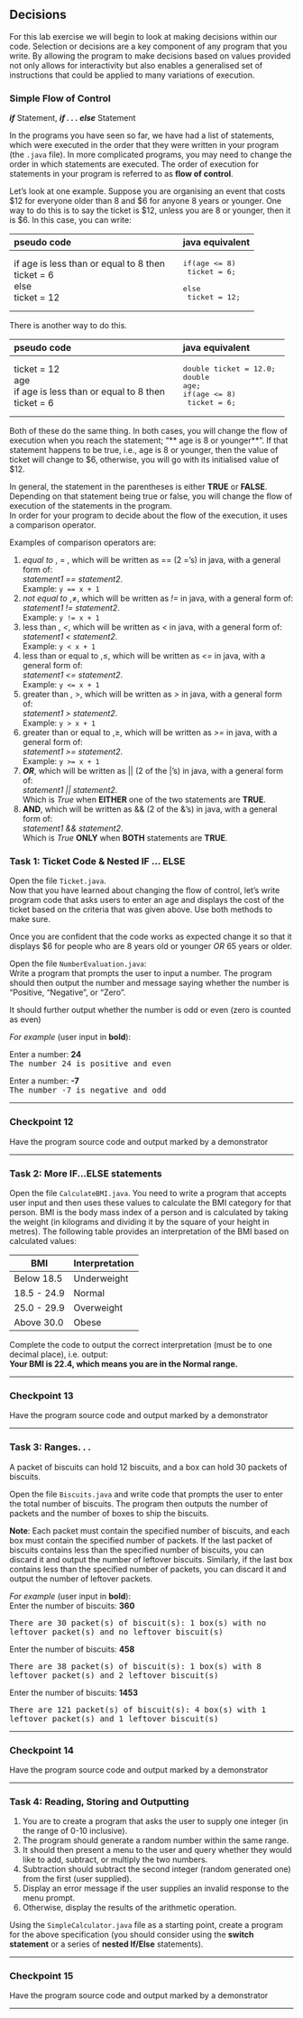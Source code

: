 ## Decisions

For this lab exercise we will begin to look at making decisions within our code. Selection or decisions are a key
component of any program that you write. By allowing the program to make decisions based on values provided not only
allows for interactivity but also enables a generalised set of instructions that could be applied to many variations of
execution.

### Simple Flow of Control

_**if**_ Statement, _**if . . . else**_ Statement

In the programs you have seen so far, we have had a list of statements, which were executed in the order that they were
written in your program (the `.java` file). In more complicated programs, you may need to change the order in which
statements are executed. The order of execution for statements in your program is referred to as **flow of control**.

Let’s look at one example. Suppose you are organising an event that costs $12 for everyone older than 8 and $6 for
anyone 8 years or younger. One way to do this is to say the ticket is $12, unless you are 8 or younger, then it is $6.
In this case, you can write:

| pseudo code                                                                    |     | java equivalent                                                          |
|:-------------------------------------------------------------------------------|-----|:-------------------------------------------------------------------------|
| if age is less than or equal to 8 then<br/>ticket = 6<br/>else<br/>ticket = 12 |     | <pre>if(age <= 8)<br>   ticket = 6; <br/>else <br/>   ticket = 12;</pre> |

There is another way to do this.

| pseudo code                                                                     |     | java equivalent                                                                            |
|:--------------------------------------------------------------------------------|-----|:-------------------------------------------------------------------------------------------|
| ticket = 12<br/> age <br/>if age is less than or equal to 8 then<br/>ticket = 6 |     | <pre>double ticket = 12.0; <br/>double age;<br/>if(age <= 8)<br>   ticket = 6; <br/></pre> |

Both of these do the same thing. In both cases, you will change the flow of execution when you reach the statement; “**
age is 8 or younger**”. If that statement happens to be true, i.e., age is 8 or younger, then the value of ticket will
change to $6, otherwise, you will go with its initialised value of $12.

In general, the statement in the parentheses is either **TRUE** or **FALSE**. Depending on that statement being true or
false, you will change the flow of execution of the statements in the program.   
In order for your program to decide about the flow of the execution, it uses a comparison operator.

Examples of comparison operators are:

1) _equal to_ , = , which will be written as == (2 =’s) in java, with a general form of:  
   _statement1 == statement2_.  
   Example: `y == x + 1`
2) _not equal to_ ,&ne;, which will be written as _!=_ in java, with a general form of:  
   _statement1 != statement2_.  
   Example: `y != x + 1`
3) less than , _<_, which will be written as _<_ in java, with a general form of:  
   _statement1 < statement2_.  
   Example: `y < x + 1`
4) less than or equal to ,&le;, which will be written as _<=_ in java, with a general form of:  
   _statement1 <= statement2_.  
   Example: `y <= x + 1`
5) greater than , >, which will be written as _>_ in java, with a general form of:  
   _statement1 > statement2_.  
   Example: `y > x + 1`
6) greater than or equal to ,&ge;, which will be written as _>=_ in java, with a general form of:  
   _statement1 >= statement2_.  
   Example: `y >= x + 1`
7) _**OR**_, which will be written as || (2 of the |’s) in java, with a general form of:  
   _statement1 || statement2_.  
   Which is _True_ when **EITHER** one of the two statements are **TRUE**.
8) **AND**, which will be written as && (2 of the &’s) in java, with a general form of:  
   _statement1 && statement2_.  
   Which is _True_ **ONLY** when **BOTH** statements are **TRUE**.

### Task 1: Ticket Code & Nested IF ... ELSE

Open the file `Ticket.java`.   
Now that you have learned about changing the flow of control, let’s write program code that asks users to enter an age
and displays the cost of the ticket based on the criteria that was given above. Use both methods to make sure.

Once you are confident that the code works as expected change it so that it displays $6 for people who are 8 years old
or younger _OR_ 65 years or older.

Open the file `NumberEvaluation.java`:  
Write a program that prompts the user to input a number. The program should then output the number and message saying
whether the number is “Positive, “Negative”, or “Zero”.

It should further output whether the number is odd or even (zero is counted as even)

_For example_ (user input in **bold**):  

Enter a number: **24**  
<samp>The number 24 is positive and even</samp>  

Enter a number: **-7**  
<samp>The number -7 is negative and odd</samp>

---

### Checkpoint 12

Have the program source code and output marked by a demonstrator

---

### Task 2: More IF...ELSE statements

Open the file `CalculateBMI.java`. You need to write a program that accepts user input and then uses these values to
calculate the BMI category for that person. BMI is the body mass index of a person and is calculated by taking the
weight (in kilograms and dividing it by the square of your height in metres). The following table provides an
interpretation of the BMI based on calculated values:

| BMI         | Interpretation |
|-------------|----------------|
| Below 18.5  | Underweight    |
| 18.5 - 24.9 | Normal         |
| 25.0 - 29.9 | Overweight     |
| Above 30.0  | Obese          |

Complete the code to output the correct interpretation (must be to one decimal place), i.e. output:  
**Your BMI is 22.4, which means you are in the Normal range.**

---

### Checkpoint 13

Have the program source code and output marked by a demonstrator

---

### Task 3: Ranges. . .

A packet of biscuits can hold 12 biscuits, and a box can hold 30 packets of biscuits.

Open the file `Biscuits.java` and write code that prompts the user to enter the total number of biscuits. The program
then outputs the number of packets and the number of boxes to ship the biscuits.

**Note**: Each packet must contain the specified number of biscuits, and each box must contain the specified number of
packets. If the last packet of biscuits contains less than the specified number of biscuits, you can discard it and
output the number of leftover biscuits. Similarly, if the last box contains less than the specified number of packets,
you can discard it and output the number of leftover packets.

_For example_ (user input in **bold**):  
Enter the number of biscuits: **360**

<tt>There are 30 packet(s) of biscuit(s): 1 box(s) with no leftover packet(s) and no leftover biscuit(s)</tt>

Enter the number of biscuits: **458**

<tt>There are 38 packet(s) of biscuit(s): 1 box(s) with 8 leftover packet(s) and 2 leftover biscuit(s)</tt>

Enter the number of biscuits: **1453**

<tt>There are 121 packet(s) of biscuit(s): 4 box(s) with 1 leftover packet(s) and 1 leftover biscuit(s)</tt>


---

### Checkpoint 14

Have the program source code and output marked by a demonstrator

---

### Task 4: Reading, Storing and Outputting

1. You are to create a program that asks the user to supply one integer (in the range of 0-10 inclusive).
2. The program should generate a random number within the same range.
3. It should then present a menu to the user and query whether they would like to add, subtract, or multiply the two
   numbers.
4. Subtraction should subtract the second integer (random generated one) from the first (user supplied).
5. Display an error message if the user supplies an invalid response to the menu prompt.
6. Otherwise, display the results of the arithmetic operation.

Using the `SimpleCalculator.java` file as a starting point, create a program for the above specification (you should
consider using the **switch statement** or a series of **nested If/Else** statements).

---

### Checkpoint 15

Have the program source code and output marked by a demonstrator

---